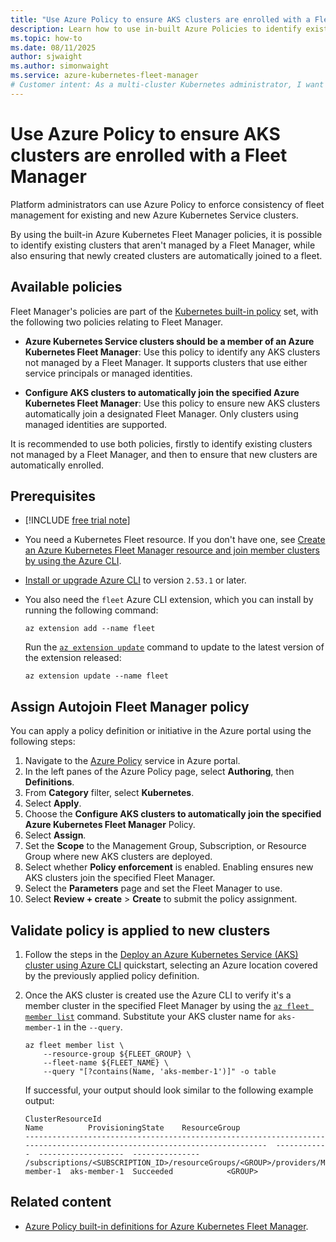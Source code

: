 ```yaml
---
title: "Use Azure Policy to ensure AKS clusters are enrolled with a Fleet Manager"
description: Learn how to use in-built Azure Policies to identify existing clusters that aren't managed by a Fleet Manager and to automatically add them to Fleet Manager.
ms.topic: how-to
ms.date: 08/11/2025
author: sjwaight
ms.author: simonwaight
ms.service: azure-kubernetes-fleet-manager
# Customer intent: As a multi-cluster Kubernetes administrator, I want to ensure I can identify clusters not in a fleet and to automatically add new clusters to a fleet, so that I can ensure my clusters are managed in a consistent, centralized fashion.
---
```


# Use Azure Policy to ensure AKS clusters are enrolled with a Fleet Manager

Platform administrators can use Azure Policy to enforce consistency of fleet management for existing and new Azure Kubernetes Service clusters.

By using the built-in Azure Kubernetes Fleet Manager policies, it is possible to identify existing clusters that aren't managed by a Fleet Manager, while also ensuring that newly created clusters are automatically joined to a fleet.

## Available policies

Fleet Manager's policies are part of the [Kubernetes built-in policy][kubernetes-builtin-policies] set, with the following two policies relating to Fleet Manager.

* **Azure Kubernetes Service clusters should be a member of an Azure Kubernetes Fleet Manager**: Use this policy to identify any AKS clusters not managed by a Fleet Manager. It supports clusters that use either service principals or managed identities.

* **Configure AKS clusters to automatically join the specified Azure Kubernetes Fleet Manager**: Use this policy to ensure new AKS clusters automatically join a designated Fleet Manager. Only clusters using managed identities are supported.

It is recommended to use both policies, firstly to identify existing clusters not managed by a Fleet Manager, and then to ensure that new clusters are automatically enrolled.

## Prerequisites

* [!INCLUDE [free trial note](~/reusable-content/ce-skilling/azure/includes/quickstarts-free-trial-note.md)]
* You need a Kubernetes Fleet resource. If you don't have one, see [Create an Azure Kubernetes Fleet Manager resource and join member clusters by using the Azure CLI](quickstart-create-fleet-and-members.md).
* [Install or upgrade Azure CLI][azure-cli-install] to version `2.53.1` or later.
* You also need the `fleet` Azure CLI extension, which you can install by running the following command:

  ```azurecli-interactive
  az extension add --name fleet
  ```

  Run the [`az extension update`][az-extension-update] command to update to the latest version of the extension released:

  ```azurecli-interactive
  az extension update --name fleet
  ```

## Assign Autojoin Fleet Manager policy

You can apply a policy definition or initiative in the Azure portal using the following steps:

1. Navigate to the [Azure Policy](https://portal.azure.com/#view/Microsoft_Azure_Policy/PolicyMenuBlade/~/Overview) service in Azure portal.
1. In the left panes of the Azure Policy page, select **Authoring**, then **Definitions**.
1. From **Category** filter, select **Kubernetes**.
1. Select **Apply**.
1. Choose the **Configure AKS clusters to automatically join the specified Azure Kubernetes Fleet Manager** Policy.
1. Select **Assign**.
1. Set the **Scope** to the Management Group, Subscription, or Resource Group where new AKS clusters are deployed.
1. Select whether **Policy enforcement** is enabled. Enabling ensures new AKS clusters join the specified Fleet Manager.
1. Select the **Parameters** page and set the Fleet Manager to use. 
1. Select **Review + create** > **Create** to submit the policy assignment.

## Validate policy is applied to new clusters

1. Follow the steps in the [Deploy an Azure Kubernetes Service (AKS) cluster using Azure CLI][aks-quickstart-cli] quickstart, selecting an Azure location covered by the previously applied policy definition.

1. Once the AKS cluster is created use the Azure CLI to verify it's a member cluster in the specified Fleet Manager by using the [`az fleet member list`][az-fleet-member-list] command. Substitute your AKS cluster name for `aks-member-1` in the `--query`.

    ```azurecli-interactive
    az fleet member list \
        --resource-group ${FLEET_GROUP} \
        --fleet-name ${FLEET_NAME} \
        --query "[?contains(Name, 'aks-member-1')]" -o table
    ```

    If successful, your output should look similar to the following example output:

    ```output
    ClusterResourceId                                                                                                          Name          ProvisioningState    ResourceGroup
    -------------------------------------------------------------------------------------------------------------------------  ------------  -------------------  ---------------
    /subscriptions/<SUBSCRIPTION_ID>/resourceGroups/<GROUP>/providers/Microsoft.ContainerService/managedClusters/aks-member-1  aks-member-1  Succeeded            <GROUP>
    ```

## Related content

* [Azure Policy built-in definitions for Azure Kubernetes Fleet Manager][kubernetes-builtin-policies].

<!-- LINKS -->
[aks-quickstart-cli]: /azure/aks/learn/quick-kubernetes-deploy-cli
[azure-cli-install]: /cli/azure/install-azure-cli
[az-extension-update]: /cli/azure/extension#az-extension-update
[az-fleet-member-list]: /cli/azure/fleet/member#az-fleet-member-list
[kubernetes-builtin-policies]: ../aks/policy-reference.md